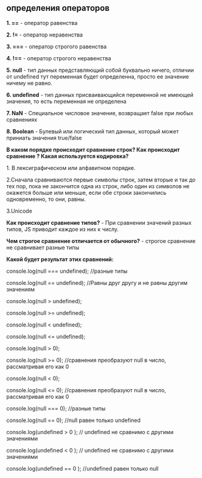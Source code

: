 <H2>определения операторов</H2>
<p><b>1. ==</b> - оператор равенства</p>
<p><b>2. != </b>- оператор неравенства</p>
<p><b>3. ===</b> - оператор строгого равенства</p>
<p><b>4. !==</b> - оператор строгого неравенства</p>
<p><b>5. null</b> - тип данных представляющий собой буквально ничего, отличии от undefined тут переменная будет определенна, просто ее значение ничему не равно.</p>
<p><b>6. undefined</b> - тип данных присваивающийся переменной не имеющей значения, то есть переменная не определена</p>
<p><b>7. NaN</b> - Специальное числовое значение, возвращает false при любых сравнениях</p>
<p><b>8. Boolean</b> - Булевый или логический тип данных, который может приниать значения true/false</p>

<p><b>В каком порядке происходит сравнение строк? Как происходит сравнение ? Какая используется кодировка?</b></p>
    <p>1. В лексиграфическом или алфавитном порядке.</p>
    <p>2.Сначала сравниваются первые символы строк, затем вторые и так до тех пор, пока не закончится одна из строк, либо один из символов не окажется больше или меньше, если обе строки закончились одновременно, то они, равны.</p>
    <p>3.Unicode</p>
<p><b>Как происходит сравнение типов?</b> - При сравнении значений разных типов, JS приводит каждое из них к числу.</p>
<p><b>Чем строгое сравнение отличается от обычного?</b> - строгое сравнение не сравнивает разные типы</p>

<p> <b>Какой будет результат этих сравнений:</b>
          <p>console.log(null === undefined); //разные типы </p>
          <p>console.log(null == undefined); //Равны друг другу и не равны другим значениям </p>
          <p>console.log(null > undefined); </p>
          <p>console.log(null >= undefined); </p>
          <p>console.log(null < undefined); </p>
          <p>console.log(null <= undefined); </p>
          <p>console.log(null > 0); </p>
          <p>console.log(null >= 0); //сравнения преобразуют null в число, рассматривая его как 0 </p>
          <p>console.log(null < 0); </p>
          <p>console.log(null <= 0); //сравнения преобразуют null в число, рассматривая его как 0 </p>
          <p>console.log(null === 0); //разные типы </p>
          <p>console.log(null == 0); //null равен только undefined </p>
          <p>console.log(undefined > 0 ); // undefined не сравнимо с другими значениями </p>
          <p>console.log(undefined < 0 ); // undefined не сравнимо с другими значениями </p>
          <p>console.log(undefined == 0 ); //undefined равен только null</p>